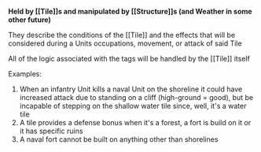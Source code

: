 **Held by [[Tile]]s and manipulated by [[Structure]]s (and Weather in some other future)**

They describe the conditions of the [[Tile]] and the effects that will be considered during a Units occupations, movement, or attack of said Tile

All of the logic associated with the tags will be handled by the [[Tile]] itself

Examples: 
1) When an infantry Unit kills a naval Unit on the shoreline it could have increased attack due to standing on a cliff (high-ground = good), but be incapable of stepping on the shallow water tile since, well, it's a water tile
2) A tile provides a defense bonus when it's a forest, a fort is build on it or it has specific ruins 
3) A naval fort cannot be built on anything other than shorelines